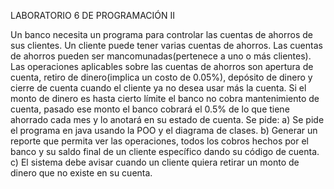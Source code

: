 LABORATORIO 6 DE PROGRAMACIÓN II

Un banco necesita un programa para controlar las cuentas de ahorros de sus clientes.
Un cliente puede tener varias cuentas de ahorros.
Las cuentas de ahorros pueden ser mancomunadas(pertenece a uno o más clientes).
Las operaciones aplicables sobre las cuentas de ahorros son apertura de cuenta,
retiro de dinero(implica un costo de 0.05%), depósito de dinero y cierre de cuenta
cuando el cliente ya no desea usar más la cuenta.
Si el monto de dinero es hasta cierto límite el banco no cobra mantenimiento de cuenta,
pasado ese monto el banco cobrará el 0.5% de lo que tiene ahorrado cada mes y lo anotará
en su estado de cuenta.
Se pide:
a) Se pide el programa en java usando la POO y el diagrama de clases.
b) Generar un reporte que permita ver las operaciones, todos los cobros hechos por el banco
y su saldo final de un cliente específico dando su código de cuenta.
c) El sistema debe avisar cuando un cliente quiera retirar un monto de dinero que no
existe en su cuenta.